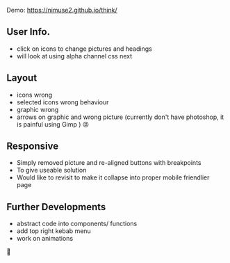 Demo: https://nimuse2.github.io/think/

## User Info.  
-  click on icons to change pictures and headings 
-  will look at using alpha channel css next

## Layout
- icons wrong  
- selected icons wrong behaviour 
- graphic wrong
- arrows on graphic and wrong picture
(currently don't have photoshop, it is painful using Gimp ) :rage:

## Responsive  
- Simply removed picture and re-aligned buttons with breakpoints
- To give useable solution
- Would like to revisit to make it collapse into proper mobile friendlier page

## Further Developments
- abstract code into components/ functions
- add top right kebab menu
- work on animations

:octopus:
